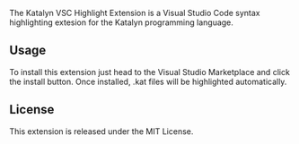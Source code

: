 The Katalyn VSC Highlight Extension is a Visual Studio Code syntax highlighting extesion for the Katalyn programming language.

## Usage

To install this extension just head to the Visual Studio Marketplace and click the install button. Once installed, .kat files will be highlighted automatically.

## License

This extension is released under the MIT License.